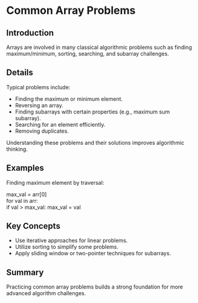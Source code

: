 # Common Array Problems

## Introduction
Arrays are involved in many classical algorithmic problems such as finding maximum/minimum, sorting, searching, and subarray challenges.

## Details
Typical problems include:

- Finding the maximum or minimum element.
- Reversing an array.
- Finding subarrays with certain properties (e.g., maximum sum subarray).
- Searching for an element efficiently.
- Removing duplicates.

Understanding these problems and their solutions improves algorithmic thinking.

## Examples
Finding maximum element by traversal:

max_val = arr[0]  
for val in arr:  
    if val > max_val: max_val = val

## Key Concepts
- Use iterative approaches for linear problems.  
- Utilize sorting to simplify some problems.  
- Apply sliding window or two-pointer techniques for subarrays.

## Summary
Practicing common array problems builds a strong foundation for more advanced algorithm challenges.
